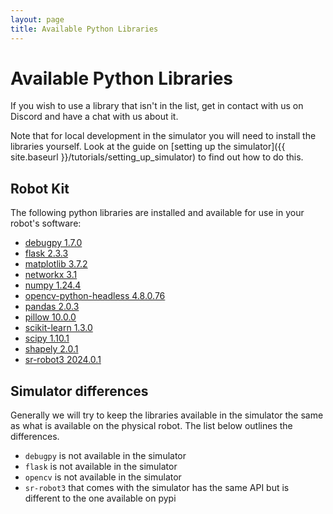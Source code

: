 ```yaml
---
layout: page
title: Available Python Libraries
---
```


<!-- Simulator libraries https://github.com/srobo/competition-simulator/blob/main/libraries.txt -->
<!-- Robot image libraries https://github.com/srobo/robot-image/blob/main/files/python/libraries.txt -->
<!-- Robot image requirements https://github.com/srobo/robot-image/blob/main/files/python/requirements.txt -->

# Available Python Libraries

If you wish to use a library that isn't in the list, get in contact with us on Discord and have a chat with us about it.

<div class="info" markdown="1">
Note that for local development in the simulator you will need to install the libraries yourself.
Look at the guide on [setting up the simulator]({{ site.baseurl }}/tutorials/setting_up_simulator) to find out how to do this.
</div>


## Robot Kit

The following python libraries are installed and available for use in your robot's software:

<!-- cspell:disable -->
* [debugpy 1.7.0](https://pypi.org/project/debugpy)
* [flask 2.3.3](https://pypi.org/project/flask)
* [matplotlib 3.7.2](https://pypi.org/project/matplotlib)
* [networkx 3.1](https://pypi.org/project/networkx)
* [numpy 1.24.4](https://pypi.org/project/numpy)
* [opencv-python-headless 4.8.0.76](https://pypi.org/project/opencv-python-headless)
* [pandas 2.0.3](https://pypi.org/project/pandas)
* [pillow 10.0.0](https://pypi.org/project/pillow)
* [scikit-learn 1.3.0](https://pypi.org/project/scikit-learn)
* [scipy 1.10.1](https://pypi.org/project/scipy)
* [shapely 2.0.1](https://pypi.org/project/shapely)
* [sr-robot3 2024.0.1](https://pypi.org/project/sr-robot3)
<!-- cspell:enable -->


## Simulator differences

Generally we will try to keep the libraries available in the simulator the same as what is available on the physical robot.
The list below outlines the differences.

<!-- cspell:disable -->
* `debugpy` is not available in the simulator
* `flask` is not available in the simulator
* `opencv` is not available in the simulator
* `sr-robot3` that comes with the simulator has the same API but is different to the one available on pypi
<!-- cspell:enable -->

